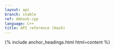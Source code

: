 ```yaml
---
layout: api
branch: stable
ref: dmhash-cpp
language: C++
title: API reference (Hash)
---
```

{% include anchor_headings.html html=content %}